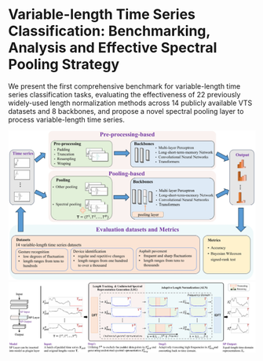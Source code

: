# Variable-length Time Series Classification: Benchmarking, Analysis and Effective Spectral Pooling Strategy
We present the first comprehensive benchmark for variable-length time series classification tasks, evaluating the effectiveness of 22 previously widely-used length normalization methods across 14 publicly available VTS datasets and 8 backbones, and propose a novel spectral pooling layer to process variable-length time series.

![image](https://github.com/CVI-SZU/VTS_benchmark/blob/main/assets/pipeline.jpg)
![image](https://github.com/CVI-SZU/VTS_benchmark/blob/main/assets/sp.jpg)
